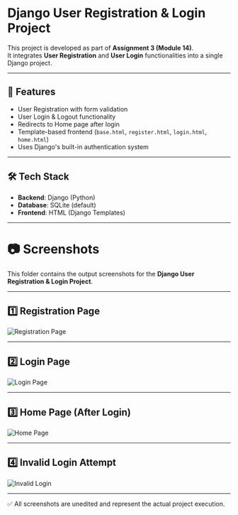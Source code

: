 # Django User Registration & Login Project

This project is developed as part of **Assignment 3 (Module 14)**.  
It integrates **User Registration** and **User Login** functionalities into a single Django project.

---

## 📌 Features
- User Registration with form validation  
- User Login & Logout functionality  
- Redirects to Home page after login  
- Template-based frontend (`base.html`, `register.html`, `login.html`, `home.html`)  
- Uses Django's built-in authentication system  

---

## 🛠️ Tech Stack
- **Backend**: Django (Python)  
- **Database**: SQLite (default)  
- **Frontend**: HTML (Django Templates)  

---
# 📷 Screenshots

This folder contains the output screenshots for the **Django User Registration & Login Project**.

---

## 1️⃣ Registration Page
![Registration Page](register.jpg)

---

## 2️⃣ Login Page
![Login Page](login.jpg)

---

## 3️⃣ Home Page (After Login)
![Home Page](home.jpg)

---

## 4️⃣ Invalid Login Attempt
![Invalid Login](invalid_login.jpg)

---
✅ All screenshots are unedited and represent the actual project execution.


	
	